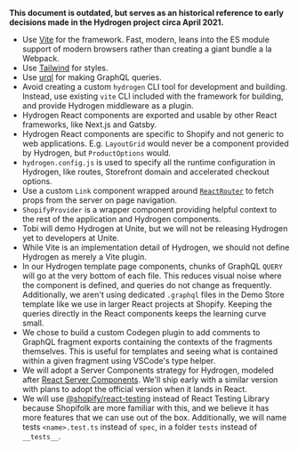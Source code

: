 **This document is outdated, but serves as an historical reference to early decisions made in the Hydrogen project circa April 2021.**

- Use [Vite](https://vitejs.dev/) for the framework. Fast, modern, leans into the ES module support of modern browsers rather than creating a giant bundle a la Webpack.
- Use [Tailwind](https://tailwindcss.com) for styles.
- Use [urql](https://formidable.com/open-source/urql/docs/) for making GraphQL queries.
- Avoid creating a custom `hydrogen` CLI tool for development and building. Instead, use existing `vite` CLI included with the framework for building, and provide Hydrogen middleware as a plugin.
- Hydrogen React components are exported and usable by other React frameworks, like Next.js and Gatsby.
- Hydrogen React components are specific to Shopify and not generic to web applications. E.g. `LayoutGrid` would never be a component provided by Hydrogen, but `ProductOptions` would.
- `hydrogen.config.js` is used to specify all the runtime configuration in Hydrogen, like routes, Storefront domain and accelerated checkout options.
- Use a custom `Link` component wrapped around [`ReactRouter`](https://reactrouter.com/) to fetch props from the server on page navigation.
- `ShopifyProvider` is a wrapper component providing helpful context to the rest of the application and Hydrogen components.
- Tobi will demo Hydrogen at Unite, but we will not be releasing Hydrogen yet to developers at Unite.
- While Vite is an implementation detail of Hydrogen, we should not define Hydrogen as merely a Vite plugin.
- In our Hydrogen template page components, chunks of GraphQL `QUERY` will go at the very bottom of each file. This reduces visual noise where the component is defined, and queries do not change as frequently. Additionally, we aren't using dedicated `.graphql` files in the Demo Store template like we use in larger React projects at Shopify. Keeping the queries directly in the React components keeps the learning curve small.
- We chose to build a custom Codegen plugin to add comments to GraphQL fragment exports containing the contexts of the fragments themselves. This is useful for templates and seeing what is contained within a given fragment using VSCode's type helper.
- We will adopt a Server Components strategy for Hydrogen, modeled after [React Server Components](https://reactjs.org/blog/2020/12/21/data-fetching-with-react-server-components.html). We'll ship early with a similar version with plans to adopt the official version when it lands in React.
- We will use [@shopify/react-testing](https://github.com/Shopify/quilt/tree/main/packages/react-testing) instead of React Testing Library because Shopifolk are more familiar with this, and we believe it has more features that we can use out of the box. Additionally, we will name tests `<name>.test.ts` instead of `spec`, in a folder `tests` instead of `__tests__`.
